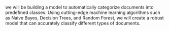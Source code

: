 we will be building a model to automatically categorize documents into predefined classes. Using cutting-edge machine learning algorithms such as Naive Bayes, Decision Trees, and Random Forest, we will create a robust model that can accurately classify different types of documents.
